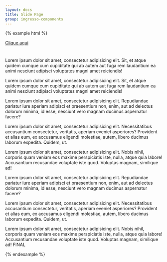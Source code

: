 ```yaml
---
layout: docs
title: Slide Page
group: ingresso-components
---
```

{% example html %}
<div class="slide-page">
        <div class="slide-page-wp">
        <div class="slide-page-content">
          <div class="sld-pg-lk">
              <a href="#" class="menu-lk">Clique aqui</a>
              <div class="slide-page-subitem">
                <a href="#" class="sld-pg-back">
                  <svg class="svg-icon" width="25" height="25">
                    <use xmlns:xlink="http://www.w3.org/1999/xlink" xlink:href="#icon-arrow2-2"></use>
                  </svg>
                </a>
                <p>Lorem ipsum dolor sit amet, consectetur adipisicing elit. Sit, et atque quidem cumque cum cupiditate qui ab autem aut fuga rem laudantium ea animi nesciunt adipisci voluptates magni amet reiciendis!</p>
                <p>Lorem ipsum dolor sit amet, consectetur adipisicing elit. Sit, et atque quidem cumque cum cupiditate qui ab autem aut fuga rem laudantium ea animi nesciunt adipisci voluptates magni amet reiciendis!</p>
                <p>Lorem ipsum dolor sit amet, consectetur adipisicing elit. Repudiandae pariatur iure aperiam adipisci et praesentium non, enim, aut ad delectus dolorum minima, id esse, nesciunt vero magnam ducimus aspernatur facere?</p>
                <p>Lorem ipsum dolor sit amet, consectetur adipisicing elit. Necessitatibus accusantium consectetur, veritatis, aperiam eveniet asperiores? Provident et alias eum, ex accusamus eligendi molestiae, autem, libero ducimus laborum expedita. Quidem, ut.</p>
                <p>Lorem ipsum dolor sit amet, consectetur adipisicing elit. Nobis nihil, corporis quam veniam eos maxime perspiciatis iste, nulla, atque quia labore! Accusantium recusandae voluptate iste quod. Voluptas magnam, similique ad!</p>
                <p>Lorem ipsum dolor sit amet, consectetur adipisicing elit. Repudiandae pariatur iure aperiam adipisci et praesentium non, enim, aut ad delectus dolorum minima, id esse, nesciunt vero magnam ducimus aspernatur facere?</p>
                <p>Lorem ipsum dolor sit amet, consectetur adipisicing elit. Necessitatibus accusantium consectetur, veritatis, aperiam eveniet asperiores? Provident et alias eum, ex accusamus eligendi molestiae, autem, libero ducimus laborum expedita. Quidem, ut.</p>
                <p>Lorem ipsum dolor sit amet, consectetur adipisicing elit. Nobis nihil, corporis quam veniam eos maxime perspiciatis iste, nulla, atque quia labore! Accusantium recusandae voluptate iste quod. Voluptas magnam, similique ad! FINAL</p>
              </div>
          </div>
        </div>
      </div>
    </div>
{% endexample %}